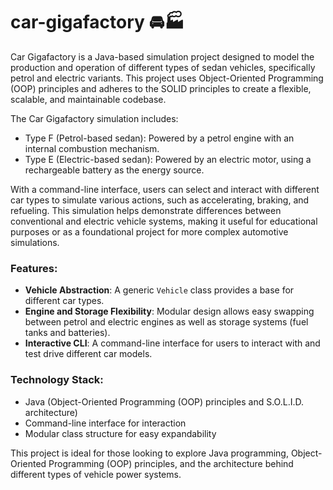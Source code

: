 # car-gigafactory 🚘🏭
Car Gigafactory is a Java-based simulation project designed to model the production and operation of different types of sedan vehicles, specifically petrol and electric variants. This project uses Object-Oriented Programming (OOP) principles and adheres to the SOLID principles to create a flexible, scalable, and maintainable codebase.

The Car Gigafactory simulation includes:
- Type F (Petrol-based sedan): Powered by a petrol engine with an internal combustion mechanism.
- Type E (Electric-based sedan): Powered by an electric motor, using a rechargeable battery as the energy source.

With a command-line interface, users can select and interact with different car types to simulate various actions, such as accelerating, braking, and refueling. This simulation helps demonstrate differences between conventional and electric vehicle systems, making it useful for educational purposes or as a foundational project for more complex automotive simulations.

### Features:
- **Vehicle Abstraction**: A generic ``Vehicle`` class provides a base for different car types.
- **Engine and Storage Flexibility**: Modular design allows easy swapping between petrol and electric engines as well as storage systems (fuel tanks and batteries).
- **Interactive CLI**: A command-line interface for users to interact with and test drive different car models.

### Technology Stack:
- Java (Object-Oriented Programming (OOP) principles and S.O.L.I.D. architecture)
- Command-line interface for interaction
- Modular class structure for easy expandability

This project is ideal for those looking to explore Java programming, Object-Oriented Programming (OOP) principles, and the architecture behind different types of vehicle power systems.